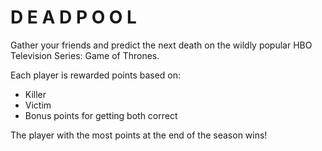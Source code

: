# D E A D P O O L

Gather your friends and predict the next death on the wildly popular HBO Television Series: Game of Thrones. 

Each player is rewarded points based on:
  + Killer
  + Victim
  + Bonus points for getting both correct
  
The player with the most points at the end of the season wins!
